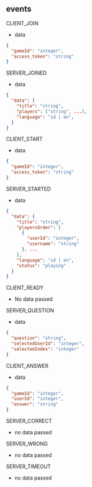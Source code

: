 ## events
CLIENT_JOIN

- data
```json
{
  "gameId": "integer",
  "access_token": "string"
}
```

SERVER_JOINED

- data
```json
{
  "data": {
    "title": "string",
    "players": ["string", ...],
    "language": "id | en",
  }
}
```

CLIENT_START
- data

```json
{
  "gameId": "integer",
  "access_token": "string"
}
```

SERVER_STARTED
- data

```json
{
  "data": {
    "title": "string",
    "playersOrder": [
      {
        "userId": "integer",
        "username": "string"
      }, ...
    ],
    "language": "id | en",
    "status": "playing"
  }
}
```

CLIENT_READY

- No data passed

SERVER_QUESTION

- data

```json
{
  "question": "string",
  "selectedUserId": "integer",
  "selectedIndex": "integer"
}
```

CLIENT_ANSWER

- data

```json
{
  "gameId": "integer",
  "userId": "integer",
  "answer": "string"
}
```

SERVER_CORRECT

- no data passed

SERVER_WRONG

- no data passed

SERVER_TIMEOUT

- no data passed
